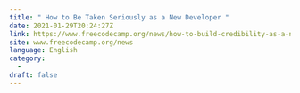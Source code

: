 ```yaml
---
title: " How to Be Taken Seriously as a New Developer "
date: 2021-01-29T20:24:27Z
link: https://www.freecodecamp.org/news/how-to-build-credibility-as-a-new-developer/?utm_medium=RSS&utm_source=news.12bit.vn
site: www.freecodecamp.org/news
language: English
category:
  -   
draft: false
---
```


